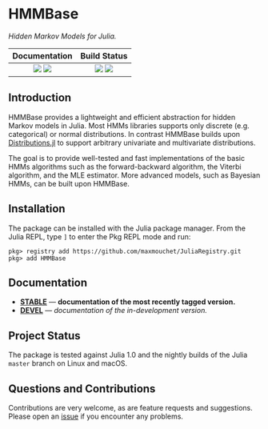 # HMMBase

*Hidden Markov Models for Julia.*

| **Documentation**                       | **Build Status**              |
|:---------------------------------------:|:-----------------------------:|
| [![][docs-stable-img]][docs-stable-url] [![][docs-dev-img]][docs-dev-url]| [![][travis-img]][travis-url] [![][codecov-img]][codecov-url] |

## Introduction

HMMBase provides a lightweight and efficient abstraction for hidden Markov models in Julia. Most HMMs libraries supports only discrete (e.g. categorical) or normal distributions. In contrast HMMBase builds upon [Distributions.jl](https://github.com/JuliaStats/Distributions.jl) to support arbitrary univariate and multivariate distributions.  

The goal is to provide well-tested and fast implementations of the basic HMMs algorithms such as the forward-backward algorithm, the Viterbi algorithm, and the MLE estimator. More advanced models, such as Bayesian HMMs, can be built upon HMMBase.

## Installation

The package can be installed with the Julia package manager.
From the Julia REPL, type `]` to enter the Pkg REPL mode and run:

```
pkg> registry add https://github.com/maxmouchet/JuliaRegistry.git
pkg> add HMMBase
```

## Documentation

- [**STABLE**][docs-stable-url] &mdash; **documentation of the most recently tagged version.**
- [**DEVEL**][docs-dev-url] &mdash; *documentation of the in-development version.*

## Project Status

The package is tested against Julia 1.0 and the nightly builds of the Julia `master` branch on Linux and macOS.

## Questions and Contributions

Contributions are very welcome, as are feature requests and suggestions. Please open an [issue][issues-url] if you encounter any problems.

[docs-stable-img]: https://img.shields.io/badge/docs-stable-blue.svg?style=flat
[docs-stable-url]: https://maxmouchet.github.io/HMMBase.jl/stable

[docs-dev-img]: https://img.shields.io/badge/docs-dev-blue.svg?style=flat
[docs-dev-url]: https://maxmouchet.github.io/HMMBase.jl/dev

[travis-img]: https://travis-ci.org/maxmouchet/HMMBase.jl.svg?branch=master
[travis-url]: https://travis-ci.org/maxmouchet/HMMBase.jl

[codecov-img]: https://codecov.io/github/maxmouchet/HMMBase.jl/coverage.svg?branch=master
[codecov-url]: https://codecov.io/github/maxmouchet/HMMBase.jl?branch=master

[issues-url]: https://github.com/maxmouchet/HMMBase.jl/issues
